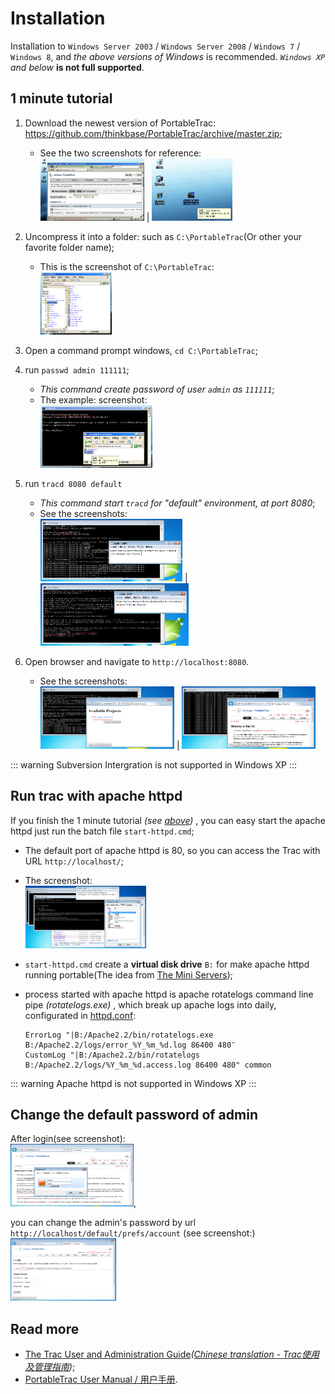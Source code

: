 # Installation

Installation to `Windows Server 2003` / `Windows Server 2008` / `Windows 7` / `Windows 8`, and _the above versions of Windows_ is recommended. _`Windows XP` and below_ **is not full supported**.

## 1 minute tutorial

1.  Download the newest version of PortableTrac:  https://github.com/thinkbase/PortableTrac/archive/master.zip;
    * See the two screenshots for reference: <br/><img src="./install/download.png" alt="download" style="height:100px;" /> |  <img src="./install/PortableTrac-master.zip.png" alt="PortableTrac-master.zip" style="height:100px;" />
    
2.  Uncompress it into a folder: such as `C:\PortableTrac`(Or other your favorite folder name);
    *   This is the screenshot of `C:\PortableTrac`: <br/><img src="./install/uncompress-to-PortableTrac.png" alt="uncompress-to-PortableTrac" style="height:100px;" />

3.  Open a command prompt windows, `cd C:\PortableTrac`;

4.  run `passwd admin 111111`;
    *   _This command create password of user `admin` as `111111`_;
    *   The example: screenshot: <br/><img src="./install/passwd-command.png" alt="passwd-command" style="height:100px;" />

5.  run `tracd 8080 default`
    *   _This command start `tracd` for "default" environment, at port 8080_;
    *   See the screenshots: <br/> <img src="./install/tracd-1.png" alt="tracd-1" style="height:100px;" /> |  <img src="./install/tracd-2.png" alt="tracd-2" style="height:100px;" />

6.  Open browser and navigate to `http://localhost:8080`.
    *   See the screenshots: <br> <img src="./install/tracd-3.png" alt="tracd-3" style="height:100px;" /> |  <img src="./install/tracd-4.png" alt="tracd-4" style="height:100px;" />

::: warning
Subversion Intergration is not supported in Windows XP
:::

## Run trac with apache httpd

If you finish the 1 minute tutorial _(see [above](#_1-minute-tutorial))_ , you can easy start the apache httpd just run the batch file `start-httpd.cmd`;

* The default port of apache httpd is 80, so you can access the Trac with URL `http://localhost/`;

* The screenshot: <br/> <img src="./install/httpd.png" alt="httpd" style="height:100px;" />

* `start-httpd.cmd` create a **virtual disk drive** `B:` for make apache httpd running portable(The idea from [The Mini Servers](http://www.wiki.uniformserver.com/index.php/Mini_Servers:_Introduction));

* process started with apache httpd is apache rotatelogs command line pipe _(rotatelogs.exe)_ , which break up apache logs into daily, configurated in [httpd.conf](https://github.com/thinkbase/PortableTrac/blob/master/httpd/Apache2.2/conf/httpd.conf):

  ```
  ErrorLog "|B:/Apache2.2/bin/rotatelogs.exe B:/Apache2.2/logs/error_%Y_%m_%d.log 86400 480″
  CustomLog "|B:/Apache2.2/bin/rotatelogs B:/Apache2.2/logs/%Y_%m_%d.access.log 86400 480" common
  ```

::: warning
Apache httpd is not supported in Windows XP
:::

## Change the default password of admin

After login(see screenshot): <br/> <img src="./install/login.png" alt="login" style="height:100px;" />,

you can change the admin's password by url `http://localhost/default/prefs/account` (see screenshot:)<br/> <img src="./install/passwd-change.png" alt="passwd-change" style="height:100px;" />

## Read more

*   [The Trac User and Administration Guide](http://www.thinkbase.net/trac/wiki/TracGuide)_([Chinese translation - Trac使用及管理指南](http://www.thinkbase.net/trac/wiki/ZhTracGuide))_;
*   [PortableTrac User Manual / 用户手册](./manual.html).



